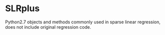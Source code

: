 SLRplus
=======

Python2.7 objects and methods commonly used in sparse linear regression, does not include original regression code.
